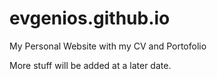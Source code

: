 # evgenios.github.io
My Personal Website with my CV and 
Portofolio

More stuff will be added at a later date.
